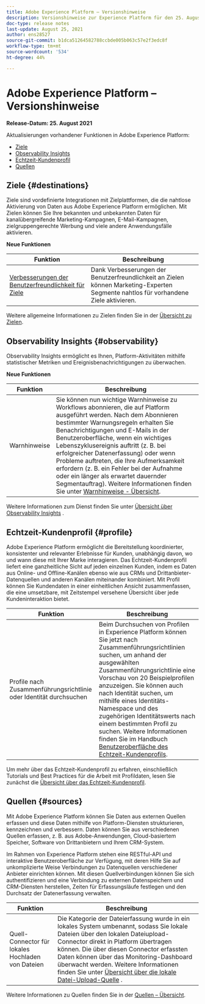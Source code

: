 ```yaml
---
title: Adobe Experience Platform – Versionshinweise
description: Versionshinweise zur Experience Platform für den 25. August 2021.
doc-type: release notes
last-update: August 25, 2021
author: ens28527
source-git-commit: b1dca51264582788ccbde005b063c57e2f3edc8f
workflow-type: tm+mt
source-wordcount: '534'
ht-degree: 44%

---
```



# Adobe Experience Platform – Versionshinweise

**Release-Datum: 25. August 2021**

Aktualisierungen vorhandener Funktionen in Adobe Experience Platform:

- [Ziele](#destinations)
- [Observability Insights](#observability)
- [Echtzeit-Kundenprofil](#profile)
- [Quellen](#sources)

## Ziele {#destinations}

Ziele sind vordefinierte Integrationen mit Zielplattformen, die die nahtlose Aktivierung von Daten aus Adobe Experience Platform ermöglichen. Mit Zielen können Sie Ihre bekannten und unbekannten Daten für kanalübergreifende Marketing-Kampagnen, E-Mail-Kampagnen, zielgruppengerechte Werbung und viele andere Anwendungsfälle aktivieren.

**Neue Funktionen**

| Funktion | Beschreibung |
| --- | --- |
| [Verbesserungen der Benutzerfreundlichkeit für Ziele](../../destinations/ui/activation-overview.md) | Dank Verbesserungen der Benutzerfreundlichkeit an Zielen können Marketing-Experten Segmente nahtlos für vorhandene Ziele aktivieren. |

Weitere allgemeine Informationen zu Zielen finden Sie in der [Übersicht zu Zielen](../../destinations/home.md).

## Observability Insights {#observability}

Observability Insights ermöglicht es Ihnen, Platform-Aktivitäten mithilfe statistischer Metriken und Ereignisbenachrichtigungen zu überwachen.

**Neue Funktionen**

| Funktion | Beschreibung |
| --- | --- |
| Warnhinweise | Sie können nun wichtige Warnhinweise zu Workflows abonnieren, die auf Platform ausgeführt werden. Nach dem Abonnieren bestimmter Warnungsregeln erhalten Sie Benachrichtigungen und E-Mails in der Benutzeroberfläche, wenn ein wichtiges Lebenszyklusereignis auftritt (z. B. bei erfolgreicher Datenerfassung) oder wenn Probleme auftreten, die Ihre Aufmerksamkeit erfordern (z. B. ein Fehler bei der Aufnahme oder ein länger als erwartet dauernder Segmentauftrag). Weitere Informationen finden Sie unter [Warnhinweise - Übersicht](../../observability/alerts/overview.md). |

Weitere Informationen zum Dienst finden Sie unter [Übersicht über Observability Insights](../../observability/home.md) .

## Echtzeit-Kundenprofil {#profile}

Adobe Experience Platform ermöglicht die Bereitstellung koordinierter, konsistenter und relevanter Erlebnisse für Kunden, unabhängig davon, wo und wann diese mit Ihrer Marke interagieren. Das Echtzeit-Kundenprofil liefert eine ganzheitliche Sicht auf jeden einzelnen Kunden, indem es Daten aus Online- und Offline-Kanälen ebenso wie aus CRMs und Drittanbieter-Datenquellen und anderen Kanälen miteinander kombiniert. Mit Profil können Sie Kundendaten in einer einheitlichen Ansicht zusammenfassen, die eine umsetzbare, mit Zeitstempel versehene Übersicht über jede Kundeninteraktion bietet.

| Funktion | Beschreibung |
| ------- | ----------- |
| Profile nach Zusammenführungsrichtlinie oder Identität durchsuchen | Beim Durchsuchen von Profilen in Experience Platform können Sie jetzt nach Zusammenführungsrichtlinien suchen, um anhand der ausgewählten Zusammenführungsrichtlinie eine Vorschau von 20 Beispielprofilen anzuzeigen. Sie können auch nach Identität suchen, um mithilfe eines Identitäts-Namespace und des zugehörigen Identitätswerts nach einem bestimmten Profil zu suchen. Weitere Informationen finden Sie im Handbuch [Benutzeroberfläche des Echtzeit-Kundenprofils](../../profile/ui/user-guide.md). |

Um mehr über das Echtzeit-Kundenprofil zu erfahren, einschließlich Tutorials und Best Practices für die Arbeit mit Profildaten, lesen Sie zunächst die [Übersicht über das Echtzeit-Kundenprofil](../../profile/home.md).

## Quellen {#sources}

Mit Adobe Experience Platform können Sie Daten aus externen Quellen erfassen und diese Daten mithilfe von Platform-Diensten strukturieren, kennzeichnen und verbessern. Daten können Sie aus verschiedenen Quellen erfassen, z. B. aus Adobe-Anwendungen, Cloud-basiertem Speicher, Software von Drittanbietern und Ihrem CRM-System.

Im Rahmen von Experience Platform stehen eine RESTful-API und interaktive Benutzeroberfläche zur Verfügung, mit deren Hilfe Sie auf unkomplizierte Weise Verbindungen zu Datenquellen verschiedener Anbieter einrichten können. Mit diesen Quellverbindungen können Sie sich authentifizieren und eine Verbindung zu externen Datenspeichern und CRM-Diensten herstellen, Zeiten für Erfassungsläufe festlegen und den Durchsatz der Datenerfassung verwalten.

| Funktion | Beschreibung |
| ------- | ----------- |
| Quell-Connector für lokales Hochladen von Dateien | Die Kategorie der Dateierfassung wurde in ein lokales System umbenannt, sodass Sie lokale Dateien über den lokalen Dateiupload-Connector direkt in Platform übertragen können. Die über diesen Connector erfassten Daten können über das Monitoring-Dashboard überwacht werden. Weitere Informationen finden Sie unter [Übersicht über die lokale Datei-Upload-Quelle](../../sources/connectors/local-system/local-file-upload.md) . |

Weitere Informationen zu Quellen finden Sie in der [Quellen – Übersicht](../../sources/home.md).

